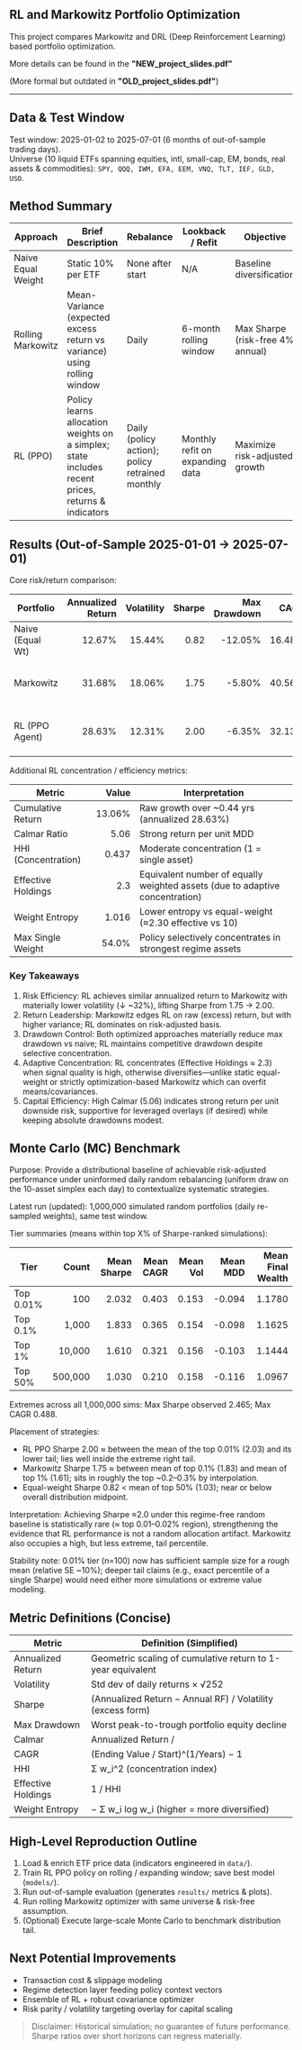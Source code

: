## RL and Markowitz Portfolio Optimization
This project compares Markowitz and DRL (Deep Reinforcement Learning) based portfolio optimization.

More details can be found in the **"NEW_project_slides.pdf"**

(More formal but outdated in **"OLD_project_slides.pdf"**)

---

## Data & Test Window
Test window: 2025-01-02 to 2025-07-01 (6 months of out-of-sample trading days).  
Universe (10 liquid ETFs spanning equities, intl, small-cap, EM, bonds, real assets & commodities): `SPY, QQQ, IWM, EFA, EEM, VNQ, TLT, IEF, GLD, USO`.

## Method Summary
| Approach | Brief Description | Rebalance | Lookback / Refit | Objective |
|----------|------------------|-----------|------------------|-----------|
| Naive Equal Weight | Static 10% per ETF | None after start | N/A | Baseline diversification |
| Rolling Markowitz | Mean-Variance (expected excess return vs variance) using rolling window | Daily | 6-month rolling window | Max Sharpe (risk-free 4% annual) |
| RL (PPO) | Policy learns allocation weights on a simplex; state includes recent prices, returns & indicators | Daily (policy action); policy retrained monthly | Monthly refit on expanding data | Maximize risk-adjusted growth  |

## Results (Out-of-Sample 2025-01-01 → 2025-07-01)

Core risk/return comparison:

| Portfolio | Annualized Return | Volatility | Sharpe | Max Drawdown | CAGR | Notes |
|-----------|------------------:|-----------:|-------:|-------------:|-----:|-------|
| Naive (Equal Wt) | 12.67% | 15.44% | 0.82 | -12.05% | 16.48% | Broad diversified baseline |
| Markowitz | 31.68% | 18.06% | 1.75 | -5.80% | 40.56% | Highest raw & excess return |
| RL (PPO Agent) | 28.63% | 12.31% | 2.00 | -6.35% | 32.13% | Best risk-adjusted (Sharpe 2.0) |

Additional RL concentration / efficiency metrics:

| Metric | Value | Interpretation |
|--------|------:|----------------|
| Cumulative Return | 13.06% | Raw growth over ~0.44 yrs (annualized 28.63%) |
| Calmar Ratio | 5.06 | Strong return per unit MDD |
| HHI (Concentration) | 0.437 | Moderate concentration (1 = single asset) |
| Effective Holdings | 2.3 | Equivalent number of equally weighted assets (due to adaptive concentration) |
| Weight Entropy | 1.016 | Lower entropy vs equal-weight (≈2.30 effective vs 10) |
| Max Single Weight | 54.0% | Policy selectively concentrates in strongest regime assets |

### Key Takeaways
1. Risk Efficiency: RL achieves similar annualized return to Markowitz with materially lower volatility (↓ ~32%), lifting Sharpe from 1.75 → 2.00.
2. Return Leadership: Markowitz edges RL on raw (excess) return, but with higher variance; RL dominates on risk-adjusted basis.
3. Drawdown Control: Both optimized approaches materially reduce max drawdown vs naive; RL maintains competitive drawdown despite selective concentration.
4. Adaptive Concentration: RL concentrates (Effective Holdings ≈ 2.3) when signal quality is high, otherwise diversifies—unlike static equal-weight or strictly optimization-based Markowitz which can overfit means/covariances.
5. Capital Efficiency: High Calmar (5.06) indicates strong return per unit downside risk, supportive for leveraged overlays (if desired) while keeping absolute drawdowns modest.

## Monte Carlo (MC) Benchmark
Purpose: Provide a distributional baseline of achievable risk-adjusted performance under uninformed daily random rebalancing (uniform draw on the 10-asset simplex each day) to contextualize systematic strategies.

Latest run (updated): 1,000,000 simulated random portfolios (daily re-sampled weights), same test window.

Tier summaries (means within top X% of Sharpe-ranked simulations):

| Tier | Count | Mean Sharpe | Mean CAGR | Mean Vol | Mean MDD | Mean Final Wealth |
|------|------:|------------:|----------:|---------:|---------:|------------------:|
| Top 0.01% | 100 | 2.032 | 0.403 | 0.153 | -0.094 | 1.1780 |
| Top 0.1%  | 1,000 | 1.833 | 0.365 | 0.154 | -0.098 | 1.1625 |
| Top 1%    | 10,000 | 1.610 | 0.321 | 0.156 | -0.103 | 1.1444 |
| Top 50%   | 500,000 | 1.030 | 0.210 | 0.158 | -0.116 | 1.0967 |

Extremes across all 1,000,000 sims: Max Sharpe observed 2.465; Max CAGR 0.488.

Placement of strategies:
- RL PPO Sharpe 2.00 ≈ between the mean of the top 0.01% (2.03) and its lower tail; lies well inside the extreme right tail.
- Markowitz Sharpe 1.75 ≈ between mean of top 0.1% (1.83) and mean of top 1% (1.61); sits in roughly the top ~0.2–0.3% by interpolation.
- Equal-weight Sharpe 0.82 < mean of top 50% (1.03); near or below overall distribution midpoint.

Interpretation: Achieving Sharpe ≈2.0 under this regime-free random baseline is statistically rare (≈ top 0.01–0.02% region), strengthening the evidence that RL performance is not a random allocation artifact. Markowitz also occupies a high, but less extreme, tail percentile.

Stability note: 0.01% tier (n=100) now has sufficient sample size for a rough mean (relative SE ~10%); deeper tail claims (e.g., exact percentile of a single Sharpe) would need either more simulations or extreme value modeling.

## Metric Definitions (Concise)
| Metric | Definition (Simplified) |
|--------|-------------------------|
| Annualized Return | Geometric scaling of cumulative return to 1-year equivalent |
| Volatility | Std dev of daily returns × √252 |
| Sharpe | (Annualized Return − Annual RF) / Volatility (excess form) |
| Max Drawdown | Worst peak-to-trough portfolio equity decline |
| Calmar | Annualized Return / |Max Drawdown| |
| CAGR | (Ending Value / Start)^(1/Years) − 1 |
| HHI | Σ w_i^2 (concentration index) |
| Effective Holdings | 1 / HHI |
| Weight Entropy | − Σ w_i log w_i (higher = more diversified) |

## High-Level Reproduction Outline
1. Load & enrich ETF price data (indicators engineered in `data/`).
2. Train RL PPO policy on rolling / expanding window; save best model (`models/`).
3. Run out-of-sample evaluation (generates `results/` metrics & plots).
4. Run rolling Markowitz optimizer with same universe & risk-free assumption.
5. (Optional) Execute large-scale Monte Carlo to benchmark distribution tail.

## Next Potential Improvements
- Transaction cost & slippage modeling
- Regime detection layer feeding policy context vectors
- Ensemble of RL + robust covariance optimizer
- Risk parity / volatility targeting overlay for capital scaling

> Disclaimer: Historical simulation; no guarantee of future performance. Sharpe ratios over short horizons can regress materially.